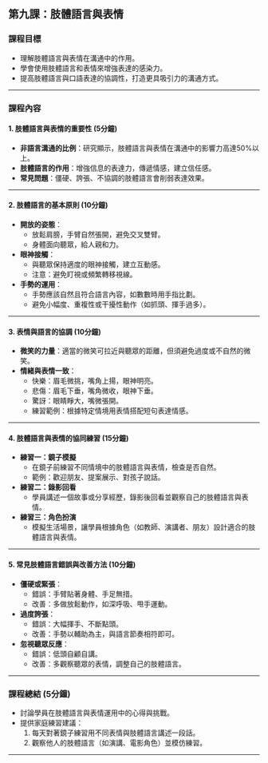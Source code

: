 ## 第九課：肢體語言與表情  

### 課程目標  
- 理解肢體語言與表情在溝通中的作用。  
- 學會使用肢體語言和表情來增強表達的感染力。  
- 提高肢體語言與口語表達的協調性，打造更具吸引力的溝通方式。  

---

### 課程內容  

#### 1. **肢體語言與表情的重要性 (5分鐘)**  
- **非語言溝通的比例**：研究顯示，肢體語言與表情在溝通中的影響力高達50%以上。  
- **肢體語言的作用**：增強信息的表達力，傳遞情感，建立信任感。  
- **常見問題**：僵硬、誇張、不協調的肢體語言會削弱表達效果。  

---

#### 2. **肢體語言的基本原則 (10分鐘)**  
- **開放的姿態**：  
  - 放鬆肩膀，手臂自然張開，避免交叉雙臂。  
  - 身體面向聽眾，給人親和力。  
- **眼神接觸**：  
  - 與聽眾保持適度的眼神接觸，建立互動感。  
  - 注意：避免盯視或頻繁轉移視線。  
- **手勢的運用**：  
  - 手勢應該自然且符合語言內容，如數數時用手指比劃。  
  - 避免小幅度、重複性或干擾性動作（如抓頭、揮手過多）。  

---

#### 3. **表情與語言的協調 (10分鐘)**  
- **微笑的力量**：適當的微笑可拉近與聽眾的距離，但須避免過度或不自然的微笑。  
- **情緒與表情一致**：  
  - 快樂：眉毛微挑，嘴角上揚，眼神明亮。  
  - 悲傷：眉毛下垂，嘴角微收，眼神下垂。  
  - 驚訝：眼睛睜大，嘴微張開。  
  - 練習範例：根據特定情境用表情搭配短句表達情感。  

---

#### 4. **肢體語言與表情的協同練習 (15分鐘)**  
- **練習一：鏡子模擬**  
  - 在鏡子前練習不同情境中的肢體語言與表情，檢查是否自然。  
  - 範例：歡迎朋友、提案展示、對孩子說話。  
- **練習二：錄影回看**  
  - 學員講述一個故事或分享經歷，錄影後回看並觀察自己的肢體語言與表情。  
- **練習三：角色扮演**  
  - 模擬生活場景，讓學員根據角色（如教師、演講者、朋友）設計適合的肢體語言與表情。  

---

#### 5. **常見肢體語言錯誤與改善方法 (10分鐘)**  
- **僵硬或緊張**：  
  - 錯誤：手臂貼著身體、手足無措。  
  - 改善：多做放鬆動作，如深呼吸、甩手運動。  
- **過度誇張**：  
  - 錯誤：大幅揮手、不斷點頭。  
  - 改善：手勢以輔助為主，與語言節奏相符即可。  
- **忽視聽眾反應**：  
  - 錯誤：低頭自顧自講。  
  - 改善：多觀察聽眾的表情，調整自己的肢體語言。  

---

### 課程總結 (5分鐘)  
- 討論學員在肢體語言與表情運用中的心得與挑戰。  
- 提供家庭練習建議：  
  1. 每天對著鏡子練習用不同表情與肢體語言講述一段話。  
  2. 觀察他人的肢體語言（如演講、電影角色）並模仿練習。  

---
